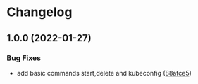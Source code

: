 # Changelog

## 1.0.0 (2022-01-27)


### Bug Fixes

* add basic commands start,delete and kubeconfig ([88afce5](https://github.com/kameshsampath/kluster/commit/88afce57c5147e9ed0f0f23e176ab915bc2aae4d))

